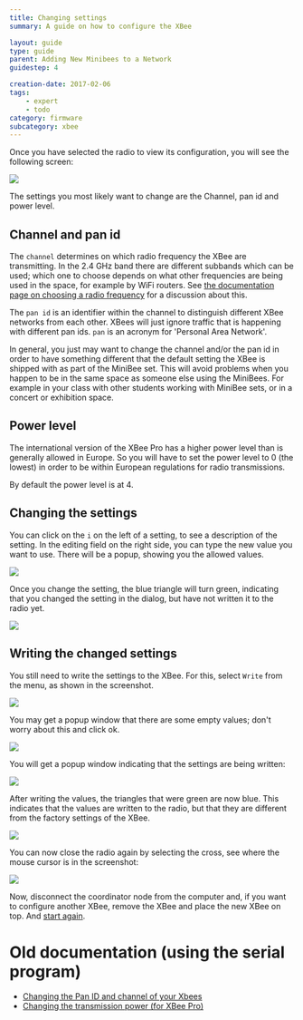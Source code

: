 ```yaml
---
title: Changing settings
summary: A guide on how to configure the XBee

layout: guide
type: guide
parent: Adding New Minibees to a Network
guidestep: 4

creation-date: 2017-02-06
tags:
    - expert
    - todo
category: firmware
subcategory: xbee
---
```



Once you have selected the radio to view its configuration, you will see the following screen:

![](/img/x-ctu-radio-settings.png)

The settings you most likely want to change are the Channel, pan id and power level.

## Channel and pan id

The `channel` determines on which radio frequency the XBee are transmitting. In the 2.4 GHz band there are different subbands which can be used; which one to choose depends on what other frequencies are being used in the space, for example by WiFi routers. See [the documentation page on choosing a radio frequency](../choosing-a-radio-frequency-for-the-xbee) for a discussion about this.

The `pan id` is an identifier within the channel to distinguish different XBee networks from each other. XBees will just ignore traffic that is happening with different pan ids. `pan` is an acronym for 'Personal Area Network'.


In general, you just may want to change the channel and/or the pan id in order to have something different that the default setting the XBee is shipped with as part of the MiniBee set. This will avoid problems when you happen to be in the same space as someone else using the MiniBees. For example in your class with other students working with MiniBee sets, or in a concert or exhibition space.

## Power level

The international version of the XBee Pro has a higher power level than is generally allowed in Europe. So you will have to set the power level to 0 (the lowest) in order to be within European regulations for radio transmissions.

By default the power level is at 4.

## Changing the settings

You can click on the `i` on the left of a setting, to see a description of the setting. In the editing field on the right side, you can type the new value you want to use. There will be a popup, showing you the allowed values.

![](/img/x-ctu-adapt-setting.png)

Once you change the setting, the blue triangle will turn green, indicating that you changed the setting in the dialog, but have not written it to the radio yet.

![](/img/x-ctu-setting-changed.png)

## Writing the changed settings

You still need to write the settings to the XBee. For this, select `Write` from the menu, as shown in the screenshot.

![](/img/x-ctu-select-write-settings.png)

You may get a popup window that there are some empty values; don't worry about this and click ok.

![](/img/x-ctu-warning-empty-values.png)

You will get a popup window indicating that the settings are being written:

![](/img/x-ctu-writing-values.png)

After writing the values, the triangles that were green are now blue. This indicates that the values are written to the radio, but that they are different from the factory settings of the XBee.

![](/img/x-ctu-radio-settings.png)

You can now close the radio again by selecting the cross, see where the mouse cursor is in the screenshot:

![](/img/x-ctu-close-radio.png)

Now, disconnect the coordinator node from the computer and, if you want to configure another XBee, remove the XBee and place the new XBee on top. And [start again](selecting-the-radio).



# Old documentation (using the serial program)

* [Changing the Pan ID and channel of your Xbees](https://docs.sensestage.eu/old/changing-the-pan-id-and-channel-of-the-xbee)
* [Changing the transmission power (for XBee Pro)](https://docs.sensestage.eu/old/changing-the-power-level-of-the-xbee-pro)
